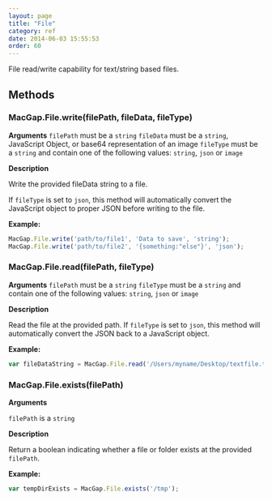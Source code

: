 ```yaml
---
layout: page
title: "File"
category: ref
date: 2014-06-03 15:55:53
order: 60
---
```


File read/write capability for text/string based files.

## Methods

### MacGap.File.write(filePath, fileData, fileType)

**Arguments**
`filePath` must be a `string`
`fileData` must be a `string`, JavaScript Object, or base64 representation of an image
`fileType` must be a `string` and contain one of the following values: `string`, `json` or `image`

**Description**

Write the provided fileData string to a file.

If `fileType` is set to `json`, this method will automatically convert the JavaScript object to proper JSON before writing to the file.

**Example:**

```js
MacGap.File.write('path/to/file1', 'Data to save', 'string');
MacGap.File.write('path/to/file2', '{something:"else"}', 'json');
```


### MacGap.File.read(filePath, fileType)

**Arguments**
`filePath` must be a `string`
`fileType` must be a `string` and contain one of the following values: `string`, `json` or `image`

**Description**

Read the file at the provided path. If `fileType` is set to `json`, this method will automatically convert the JSON back to a JavaScript object.

**Example:**

```js
var fileDataString = MacGap.File.read('/Users/myname/Desktop/textfile.txt', 'string');
```


### MacGap.File.exists(filePath)

**Arguments**

`filePath` is a `string`

**Description**

Return a boolean indicating whether a file or folder exists at the provided `filePath`.

**Example:**

```js
var tempDirExists = MacGap.File.exists('/tmp');
```

